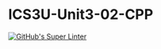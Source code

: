 # ICS3U-Unit3-02-CPP

[![GitHub's Super Linter](https://github.com/Huzaifa-Khalid-2/ICS3U-Unit3-02-CPP/workflows/GitHub's%20Super%20Linter/badge.svg)](https://github.com/Huzaifa-Khalid-2/ICS3U-Unit3-02-CPP/actions)
